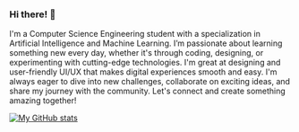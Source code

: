 ### Hi there! 👋

I'm a Computer Science Engineering student with a specialization in Artificial Intelligence and Machine Learning. 
I’m passionate about learning something new every day, whether it's through coding, designing, or experimenting with cutting-edge technologies. 
I'm great at designing and user-friendly UI/UX that makes digital experiences smooth and easy.
I'm always eager to dive into new challenges, collaborate on exciting ideas, and share my journey with the community.
Let's connect and create something amazing together!

[![My GitHub stats](https://github-readme-stats.vercel.app/api?username=rithikka)](https://github.com/anuraghazra/github-readme-stats)

